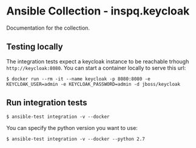 # Ansible Collection - inspq.keycloak

Documentation for the collection.

## Testing locally

The integration tests expect a keycloak instance to be reachable trhough `http://keycloak:8080`.
You can start a container locally to serve this url:

```
$ docker run --rm -it --name keycloak -p 8080:8080 -e KEYCLOAK_USER=admin -e KEYCLOAK_PASSWORD=admin -d jboss/keycloak
```

## Run integration tests

```
$ ansible-test integration -v --docker
```

You can specify the python version you want to use:

```
$ ansible-test integration -v --docker --python 2.7
```
